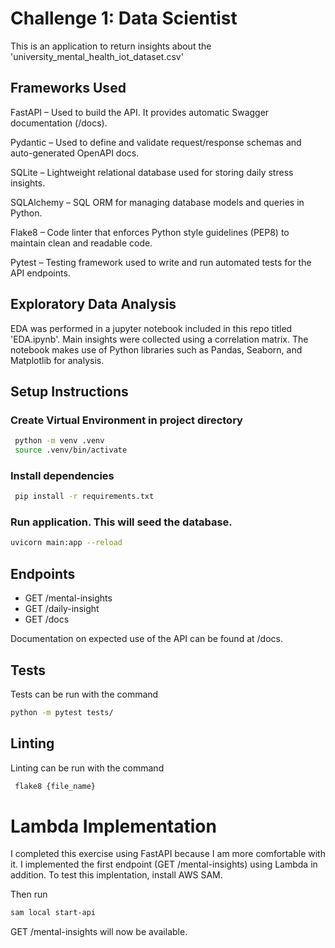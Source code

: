 # Challenge 1: Data Scientist

This is an application to return insights about the 'university_mental_health_iot_dataset.csv'

## Frameworks Used

FastAPI – Used to build the API. It provides automatic Swagger documentation (/docs).

Pydantic – Used to define and validate request/response schemas and auto-generated OpenAPI docs.

SQLite – Lightweight relational database used for storing daily stress insights. 

SQLAlchemy – SQL ORM for managing database models and queries in Python.

Flake8 – Code linter that enforces Python style guidelines (PEP8) to maintain clean and readable code.

Pytest – Testing framework used to write and run automated tests for the API endpoints.


## Exploratory Data Analysis

EDA was performed in a jupyter notebook included in this repo titled 'EDA.ipynb'. Main insights were collected using a correlation matrix. The notebook makes use
of Python libraries such as Pandas, Seaborn, and Matplotlib for analysis. 

## Setup Instructions


### Create Virtual Environment in project directory
```bash
 python -m venv .venv
 source .venv/bin/activate
```

### Install dependencies
```bash
 pip install -r requirements.txt
 ```

### Run application. This will seed the database.
```bash
uvicorn main:app --reload
```


## Endpoints

- GET /mental-insights
- GET /daily-insight
- GET /docs


Documentation on expected use of the API can be found at /docs.

## Tests

Tests can be run with the command 
```bash
python -m pytest tests/
```

## Linting

Linting can be run with the command
```bash
 flake8 {file_name}
```

# Lambda Implementation
I completed this exercise using FastAPI because I am more comfortable with it. I implemented the first endpoint (GET /mental-insights) using Lambda in addition. To test this implentation, install AWS SAM.

Then run 
``` bash
sam local start-api
```

GET /mental-insights will now be available.